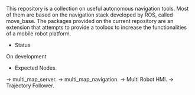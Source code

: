 This repository is a collection on useful autonomous navigation tools. Most of them are based on the navigation stack developed by ROS, called move_base. The packages provided on the current repository are an extension that attempts to provide a toolbox to increase the functionalities of a mobile robot platform. 


* Status

On development


* Expected Nodes.

-> multi_map_server.
-> multi_map_navigation.
-> Multi Robot HMI.
-> Trajectory Follower.
